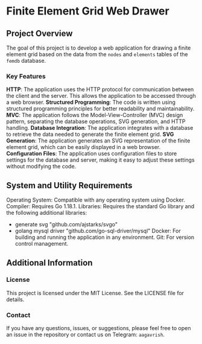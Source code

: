 # Finite Element Grid Web Drawer

## Project Overview
The goal of this project is to develop a web application for drawing a finite element grid based on the data from the `nodes` and `elements` tables of the `femdb` database.

### Key Features
**HTTP**: The application uses the HTTP protocol for communication between the client and the server. This allows the application to be accessed through a web browser.
**Structured Programming**: The code is written using structured programming principles for better readability and maintainability.
**MVC**: The application follows the Model-View-Controller (MVC) design pattern, separating the database operations, SVG generation, and HTTP handling.
**Database Integration**: The application integrates with a database to retrieve the data needed to generate the finite element grid.
**SVG Generation**: The application generates an SVG representation of the finite element grid, which can be easily displayed in a web browser.
**Configuration Files**: The application uses configuration files to store settings for the database and server, making it easy to adjust these settings without modifying the code.


## System and Utility Requirements
Operating System: Compatible with any operating system using Docker.
Compiler: Requires Go 1.18.1.
Libraries: Requires the standard Go library and the following additional libraries:
- generate svg "github.com/ajstarks/svgo"
- golang mysql driver "github.com/go-sql-driver/mysql"
Docker: For building and running the application in any environment.
Git: For version control management.

## Additional Information

### License

This project is licensed under the MIT License. See the LICENSE file for details.

### Contact

If you have any questions, issues, or suggestions, please feel free to open an issue in the repository or contact us on Telegram: `aagavrish`.